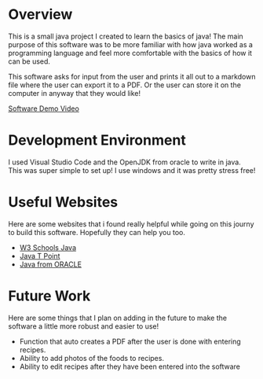 # Overview
This is a small java project I created to learn the basics of java! The main purpose of this software was to be more familiar with how java worked as a programming language and feel more comfortable with the basics of how it can be used.

This software asks for input from the user and prints it all out to a markdown file where the user can export it to a PDF. Or the user can store it on the computer in anyway that they would like!


[Software Demo Video](http://youtube.link.goes.here)

# Development Environment

I used Visual Studio Code and the OpenJDK from oracle to write in java. This was super simple to set up! I use windows and it was pretty stress free! 


# Useful Websites

Here are some websites that i found really helpful while going on this journy to build this software. Hopefully they can help you too.
* [W3 Schools Java](https://www.w3schools.com/java/)
* [Java T Point](https://www.javatpoint.com/java-tutorial)
* [Java from ORACLE](https://docs.oracle.com/javase/7/docs/api/overview-summary.html)



# Future Work

Here are some things that I plan on adding in the future to make the software a little more robust and easier to use!
* Function that auto creates a PDF after the user is done with entering recipes.
* Ability to add photos of the foods to recipes.
* Ability to edit recipes after they have been entered into the software

